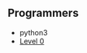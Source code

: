 ## Programmers
  + python3
  + [Level 0](https://school.programmers.co.kr/learn/challenges?order=recent&page=1&levels=0&languages=python3)